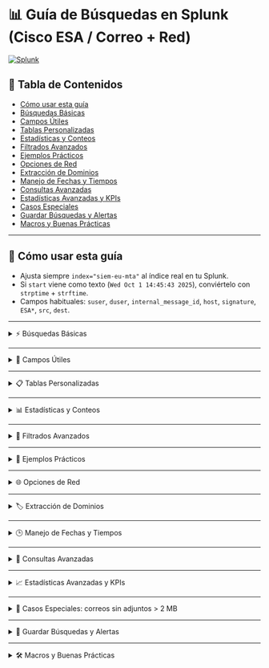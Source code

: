 # 📊 Guía de Búsquedas en Splunk (Cisco ESA / Correo + Red)

[![Splunk](https://img.shields.io/badge/Splunk-Search-blue)](https://www.splunk.com)

## 📌 Tabla de Contenidos
- [Cómo usar esta guía](#-cómo-usar-esta-guía)
- [Búsquedas Básicas](#-búsquedas-básicas)
- [Campos Útiles](#-campos-útiles)
- [Tablas Personalizadas](#-tablas-personalizadas)
- [Estadísticas y Conteos](#-estadísticas-y-conteos)
- [Filtrados Avanzados](#-filtrados-avanzados)
- [Ejemplos Prácticos](#-ejemplos-prácticos)
- [Opciones de Red](#-opciones-de-red)
- [Extracción de Dominios](#-extracción-de-dominios)
- [Manejo de Fechas y Tiempos](#-manejo-de-fechas-y-tiempos)
- [Consultas Avanzadas](#-consultas-avanzadas)
- [Estadísticas Avanzadas y KPIs](#-estadísticas-avanzadas-y-kpis)
- [Casos Especiales](#-casos-especiales-correos-sin-adjuntos--2-mb)
- [Guardar Búsquedas y Alertas](#-guardar-búsquedas-y-alertas)
- [Macros y Buenas Prácticas](#-macros-y-buenas-prácticas)

---

## 🔹 Cómo usar esta guía
- Ajusta siempre `index="siem-eu-mta"` al índice real en tu Splunk.
- Si `start` viene como texto (`Wed Oct 1 14:45:43 2025`), conviértelo con `strptime` + `strftime`.
- Campos habituales: `suser`, `duser`, `internal_message_id`, `host`, `signature`, `ESA*`, `src`, `dest`.

---

<details>
<summary>⚡ Búsquedas Básicas</summary>

```spl
index="siem-eu-mta"                              # todo en el índice
index="siem-eu-mta" suser="usuario@dominio.com"  # por remitente
index="siem-eu-mta" duser="destino@dominio.com"  # por destinatario
index="siem-eu-mta" earliest=-24h latest=now     # últimas 24h
```
</details>

---

<details>
<summary>📌 Campos Útiles</summary>

- `suser` → remitente  
- `duser` → destinatario  
- `internal_message_id` → ID mensaje (MID)  
- `host` → ESA  
- `start` → fecha/hora evento  
- `signature` → estado (accepted/rejected)  
- `ESAOFVerdict` → veredicto (NEGATIVE, SKIPPED…)  
- `src`, `dest` → IPs  
</details>

---

<details>
<summary>📋 Tablas Personalizadas</summary>

```spl
index="siem-eu-mta"
| rename suser AS Sender, duser AS Recipient, internal_message_id AS MID
| table MID Sender Recipient host
```

Separar fecha en día y hora:

```spl
| eval start_ts=strptime(start,"%a %b %e %H:%M:%S %Y")
| eval Dia=strftime(start_ts,"%Y-%m-%d"), Hora=strftime(start_ts,"%H:%M:%S")
| table Dia Hora MID suser duser host
```
</details>

---

<details>
<summary>📊 Estadísticas y Conteos</summary>

```spl
| stats count BY suser | sort - count
| rex field=suser "@(?<domain>[^> ]+)$" | stats count BY domain | sort - count
| timechart span=1h count
```
</details>

---

<details>
<summary>🔎 Filtrados Avanzados</summary>

```spl
signature="rejected"    # rechazados
signature="accepted"    # aceptados
ESAOFVerdict="NEGATIVE" # veredicto negativo
host="CIOBI301926B"     # por host ESA
```
</details>

---

<details>
<summary>🧪 Ejemplos Prácticos</summary>

Ver MIDs de un remitente:

```spl
| table _time internal_message_id duser signature
```

Top remitentes sospechosos:

```spl
| stats count BY suser | sort - count | head 10
```

Flujo de correos aceptados por hora:

```spl
signature="accepted" | timechart span=1h count
```
</details>

---

<details>
<summary>🌐 Opciones de Red</summary>

Filtrados de red:

```spl
src="180.205.32.105"            
src="192.168.1.0/24"            
(src="x.x.x.x" OR src="y.y.y.y")
NOT src="10.*" NOT src="192.168.*"
```

Estadísticas:

```spl
| stats count BY src | sort - count | head 20
| stats count BY dest | sort - count | head 20
| stats count BY host | sort - count
```

Visualización:

```spl
| stats count BY src host | xyseries src host count
```
</details>

---

<details>
<summary>🏷️ Extracción de Dominios</summary>

```spl
| rex field=suser "@(?<sender_domain>[^> ]+)$" | stats count BY sender_domain
| rex field=duser "@(?<recipient_domain>[^> ]+)$" | stats count BY recipient_domain
| rex field=suser "@(?<domain>[^> ]+)$" | stats count BY domain | sort - count | head 10
```
</details>

---

<details>
<summary>🕒 Manejo de Fechas y Tiempos</summary>

```spl
| eval start_ts=strptime(start,"%a %b %e %H:%M:%S %Y")
| eval Fecha=strftime(start_ts,"%Y-%m-%d"), Mes=strftime(start_ts,"%Y-%m"), Hora=strftime(start_ts,"%H:%M:%S"), DiaSemana=strftime(start_ts,"%A")
| stats count BY Mes | sort Mes
| eval Hora=strftime(start_ts,"%H") | stats count BY Hora | sort Hora
```
</details>

---

<details>
<summary>🚀 Consultas Avanzadas</summary>

### Normalización y extracción
```spl
| rex field=_raw "src=(?<src>(?:\d{1,3}\.){3}\d{1,3})"
| rex field=_raw "dst=(?<dest>(?:\d{1,3}\.){3}\d{1,3})"
```

### Correlación por MID
```spl
| transaction internal_message_id startswith=signature="accepted" endswith=signature="delivered" keepevicted=t maxspan=2h
```

### Ventanas móviles y outliers
```spl
| bin _time span=1m | stats count AS c BY _time
| streamstats window=30 avg(c) AS avg30 stdev(c) AS sd30
| eval z=if(sd30>0,(c-avg30)/sd30,null())
```
</details>

---

<details>
<summary>📈 Estadísticas Avanzadas y KPIs</summary>

```spl
| rex field=suser "@(?<domain>[^> ]+)$"
| stats sum(eval(signature="rejected")) AS rechazados count AS total BY domain
| eval ratio_rechazo=round(rechazados/total*100,2)
```

Percentiles de tamaño:

```spl
| stats avg(msg_size) AS avg p95(msg_size) AS p95 max(msg_size) AS max
```

Top remitentes con bucket “otros”:

```spl
| stats count BY suser | sort - count | head 9
| appendpipe [ stats sum(count) AS count | eval suser="otros" ]
```
</details>

---

<details>
<summary>📧 Casos Especiales: correos sin adjuntos > 2 MB</summary>

```spl
| eval size_bytes=coalesce(msg_size,message_size,bytes)
| where size_bytes>2097152
| where attachment_count=0 OR isnull(attachment_count)
```

Alternativa con regex en `_raw`:

```spl
| rex field=_raw max_match=0 "(?i)(Content-Disposition:\s*attachment|filename=)"
| eval attachment_count=mvcount(match)
| where attachment_count=0
```
</details>

---

<details>
<summary>💾 Guardar Búsquedas y Alertas</summary>

1. Ejecutar búsqueda  
2. **Save As → Report / Alert**  
3. Configurar permisos y condiciones  
</details>

---

<details>
<summary>🛠️ Macros y Buenas Prácticas</summary>

- Prefiere `stats` sobre `transaction` en grandes volúmenes.  
- Usa `timechart` con `limit` y `useother=t`.  
- Evita `join` en datasets grandes.  
- Normaliza fechas a ISO (`%Y-%m-%d`).  
- Guarda búsquedas frecuentes como Report; condiciones → Alert.  

Macros:

```spl
`idx_mta()` → index="siem-eu-mta"
`extraer_dominio(field,out)` → rex field=$field$ "@(?<$out$>[^> ]+)$"
`solo_publicas(field)` → NOT $field$="10.*" NOT $field$="192.168.*"
```
</details>
